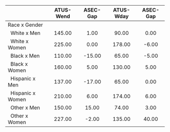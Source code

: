 
|                      |    ATUS-Wend |     ASEC-Gap |    ATUS-Wday |     ASEC-Gap |
| -------------------- | :----------: | :----------: | :----------: | :----------: |
| Race x Gender        |              |              |              |              |
| &nbsp;&nbsp;White x Men |       145.00 |         1.00 |        90.00 |         0.00 |
| &nbsp;&nbsp;White x Women |       225.00 |         0.00 |       178.00 |        -6.00 |
| &nbsp;&nbsp;Black x Men |       110.00 |       -15.00 |        65.00 |        -5.00 |
| &nbsp;&nbsp;Black x Women |       160.00 |         5.00 |       130.00 |         5.00 |
| &nbsp;&nbsp;Hispanic x Men |       137.00 |       -17.00 |        65.00 |         0.00 |
| &nbsp;&nbsp;Hispanic x Women |       210.00 |         6.00 |       174.00 |         6.00 |
| &nbsp;&nbsp;Other x Men |       150.00 |        15.00 |        74.00 |         3.00 |
| &nbsp;&nbsp;Other x Women |       227.00 |        -2.00 |       135.00 |        40.00 |


